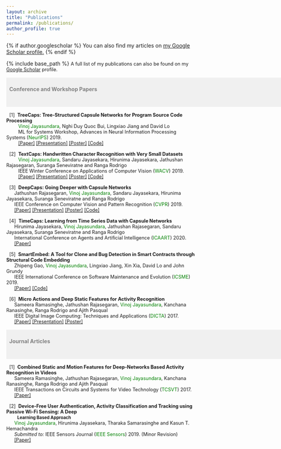 ```yaml
---
layout: archive
title: "Publications"
permalink: /publications/
author_profile: true
---
```


{% if author.googlescholar %}
  You can also find my articles on <u><a href="{{author.googlescholar}}">my Google Scholar profile</a>.</u>
{% endif %}

{% include base_path %}
<span style="font-size:0.9em;text-align: justify">A full list of my publications can also be found on my <a href="https://scholar.google.com/citations?user=2yTeZ58AAAAJ&hl=en&oi=ao">Google Scholar</a> profile.</span>

<span style="font-size:1em; color:gray;background-color: #F0F0F0;height: 4em; width: 57em; display:inline-block; vertical-align: middle; padding-top: 22px;padding-left: 8px;text-align: left"><b>Conference and Workshop Papers</b></span><br/>

<!-- <img style="float: left;" src="/images/cvpr.jpg" width="25%">  -->
<span style="font-size:0.9em;padding-left: 8px;text-align: justify"> [1]<span style="color:white">a</span><b>TreeCaps: Tree-Structured Capsule Networks for Program Source Code Processing</b><br />
  &nbsp; &nbsp; &thinsp; &thinsp; &thinsp; <span style="color:green">Vinoj Jayasundara</span>, Nghi Duy Quoc Bui, Lingxiao Jiang and David Lo <br />
 &nbsp; &nbsp; &thinsp; &thinsp; &thinsp; ML for Systems Workshop, Advances in Neural Information Processing Systems (<span style="color:green">NeurIPS</span>) 2019. <br/>
   &nbsp; &nbsp; &thinsp; &thinsp; &thinsp; <a href="https://ieeexplore.ieee.org/abstract/document/8658735/">[Paper]</a> <a href="https://vinojjayasundara.github.io/files/WACV19_ppt.pdf">[Presentation]</a> <a href="https://vinojjayasundara.github.io/files/WACV19_Poster.pdf">[Poster]</a> <a href="https://github.com/vinojjayasundara/textcaps">[Code]</a></span>

<span style="font-size:0.9em;padding-left: 8px;text-align: justify"> [2]<span style="color:white">a</span><b>TextCaps: Handwritten Character Recognition with Very Small Datasets</b><br />
  &nbsp; &nbsp; &thinsp; &thinsp; &thinsp; <span style="color:green">Vinoj Jayasundara</span>, Sandaru Jayasekara, Hirunima Jayasekara, Jathushan Rajasegaran, Suranga Seneviratne and Ranga Rodrigo <br />
 &nbsp; &nbsp; &thinsp; &thinsp; &thinsp; IEEE Winter Conference on Applications of Computer Vision (<span style="color:green">WACV</span>) 2019. <br/>
   &nbsp; &nbsp; &thinsp; &thinsp; &thinsp; <a href="https://arxiv.org/pdf/1910.12306.pdf">[Paper]</a> <a href="https://vinojjayasundara.github.io/files/NeurIPS19_ppt.pdf">[Presentation]</a> <a href="https://vinojjayasundara.github.io/files/NeurIPS19_Poster.pdf">[Poster]</a> <a href="https://github.com/vinojjayasundara/treecaps">[Code]</a></span>
   
<span style="font-size:0.9em;padding-left: 8px;text-align: justify"> [3]<span style="color:white">a</span><b>DeepCaps: Going Deeper with Capsule Networks</b><br />
  &nbsp; &nbsp; &nbsp; Jathushan Rajasegaran, <span style="color:green">Vinoj Jayasundara</span>, Sandaru Jayasekara, Hirunima Jayasekara, Suranga Seneviratne and Ranga Rodrigo<br />
 &nbsp; &nbsp; &nbsp; IEEE Conference on Computer Vision and Pattern Recognition (<span style="color:green">CVPR</span>) 2019. <br/>
   &nbsp; &nbsp; &nbsp; <a href="http://openaccess.thecvf.com/content_CVPR_2019/papers/Rajasegaran_DeepCaps_Going_Deeper_With_Capsule_Networks_CVPR_2019_paper.pdf">[Paper]</a> <a href="https://vinojjayasundara.github.io/files/CVPR19_ppt.pptx">[Presentation]</a> <a href="https://vinojjayasundara.github.io/files/CVPR19_Poster.pdf">[Poster]</a> <a href="https://github.com/vinojjayasundara/deepcaps">[Code]</a></span>
   
<span style="font-size:0.9em;padding-left: 8px;text-align: justify"> [4]<span style="color:white">a</span><b>TimeCaps: Learning from Time Series Data with Capsule Networks</b><br />
  &nbsp; &nbsp; &nbsp; Hirunima Jayasekara, <span style="color:green">Vinoj Jayasundara</span>, Jathushan Rajasegaran, Sandaru Jayasekara, Suranga Seneviratne and Ranga Rodrigo <br />
 &nbsp; &nbsp; &nbsp; International Conference on Agents and Artificial Intelligence (<span style="color:green">ICAART</span>) 2020. <br/>
   &nbsp; &nbsp; &nbsp; <a href="https://arxiv.org/pdf/1911.11800.pdf">[Paper]</a></span>
   
<span style="font-size:0.9em;padding-left: 8px;text-align: justify"> [5]<span style="color:white">a</span><b>SmartEmbed: A Tool for Clone and Bug Detection in Smart Contracts through Structural Code Embedding</b><br />
  &nbsp; &nbsp; &nbsp; Zhipeng Gao, <span style="color:green">Vinoj Jayasundara</span>, Lingxiao Jiang, Xin Xia, David Lo and John Grundy <br />
 &nbsp; &nbsp; &nbsp; IEEE International Conference on Software Maintenance and Evolution (<span style="color:green">ICSME</span>) 2019. <br/>
   &nbsp; &nbsp; &nbsp; <a href="https://arxiv.org/pdf/1908.08615.pdf">[Paper]</a> <a href="https://github.com/vinojjayasundara/smartembed">[Code]</a></span>
   
<span style="font-size:0.9em;padding-left: 8px;text-align: justify"> [6]<span style="color:white">a</span><b>Micro Actions and Deep Static Features for Activity Recognition</b><br />
  &nbsp; &nbsp; &nbsp; Sameera Ramasinghe, Jathushan Rajasegaran, <span style="color:green">Vinoj Jayasundara</span>, Kanchana Ranasinghe, Ranga Rodrigo and Ajith Pasqual<br />
 &nbsp; &nbsp; &nbsp; IEEE Digital Image Computing: Techniques and Applications (<span style="color:green">DICTA</span>) 2017. <br/>
   &nbsp; &nbsp; &nbsp; <a href="https://ieeexplore.ieee.org/abstract/document/8227463/">[Paper]</a> <a href="https://vinojjayasundara.github.io/files/DICTA17_ppt.pptx">[Presentation]</a> <a href="https://vinojjayasundara.github.io/files/DICTA2017_Poster.pdf">[Poster]</a> </span>

<span style="font-size:1em; color:gray;background-color: #F0F0F0;height: 4em; width: 57em; display:inline-block; vertical-align: middle; padding-top: 22px;padding-left: 8px;text-align: left"><b>Journal Articles</b></span><br/>

<span style="font-size:0.9em;padding-left: 8px;text-align: justify"> [1]<span style="color:white">a</span><b>Combined Static and Motion Features for Deep-Networks Based Activity Recognition in Videos</b><br />
  &nbsp; &nbsp; &nbsp; Sameera Ramasinghe, Jathushan Rajasegaran, <span style="color:green">Vinoj Jayasundara</span>, Kanchana Ranasinghe, Ranga Rodrigo and Ajith Pasqual<br />
 &nbsp; &nbsp; &nbsp; IEEE Transactions on Circuits and Systems for Video Technology (<span style="color:green">TCSVT</span>) 2017. <br/>
   &nbsp; &nbsp; &nbsp; <a href="https://ieeexplore.ieee.org/abstract/document/8060555/">[Paper]</a></span>

<span style="font-size:0.9em;padding-left: 8px;text-align: justify"> [2]<span style="color:white">a</span><b>Device-Free User Authentication, Activity Classification and Tracking using Passive Wi-Fi Sensing: A Deep</b><br />
  &nbsp; &nbsp; &nbsp; <span style="font-size:0.9em;padding-left: 8px;text-align: justify"><b>Learning Based Approach</b></span><br/>
  &nbsp; &nbsp; &nbsp; <span style="color:green">Vinoj Jayasundara</span>, Hirunima Jayasekara, Tharaka Samarasinghe and Kasun T. Hemachandra<br />
  &nbsp; &nbsp; &nbsp; <i>Submitted to: </i>IEEE Sensors Journal (<span style="color:green">IEEE Sensors</span>) 2019. (Minor Revision)<br/>
   &nbsp; &nbsp; &nbsp; <a href="https://arxiv.org/pdf/1911.11743.pdf">[Paper]</a> </span>

